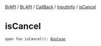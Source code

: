 [BrAPI](../../../index.md) / [Br.API](../../index.md) / [CallBack](../index.md) / [InputInfo](index.md) / [isCancel](./is-cancel.md)

# isCancel

`open fun isCancel(): `[`Boolean`](https://kotlinlang.org/api/latest/jvm/stdlib/kotlin/-boolean/index.html)